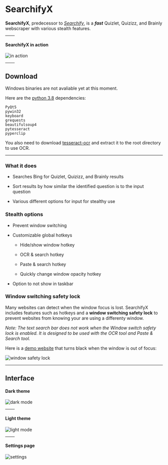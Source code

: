 # SearchifyX


**SearchifyX**, predecessor to *[Searchify](https://www.reddit.com/user/daijro/comments/jg7wee/searchify_quizletbrainly_searcher/)*, is a ***fast*** Quizlet, Quizizz, and Brainly webscraper with various stealth features.

<hr width=30>

#### SearchifyX in action

![in action](https://media.discordapp.net/attachments/714922631693860956/925164698058502175/ta1Y74Ehy8.gif)

<hr width=30>

## Download

Windows binaries are not avaliable yet at this moment.

Here are the [python 3.8](https://www.python.org/downloads/release/python-389/) dependencies:

```
PyQt5
pywin32
keyboard
grequests
beautifulsoup4
pytesseract
pyperclip
```

You also need to download [tesseract-ocr](https://cdn.discordapp.com/attachments/714922631693860956/925180968808087572/tesseract-ocr.7z) and extract it to the root directory to use OCR.

---


### What it does

-   Searches Bing for Quizlet, Quizizz, and Brainly results

-   Sort results by how similar the identified question is to the input question

-   Various different options for input for stealthy use


### Stealth options

- Prevent window switching

- Customizable global hotkeys

    - Hide/show window hotkey

    - OCR & search hotkey

    - Paste & search hotkey

    - Quickly change window opacity hotkey

- Option to not show in taskbar


### Window switching safety lock

Many websites can detect when the window focus is lost. SearchifyX includes features such as hotkeys and a __window switching safety lock__ to prevent websites from knowing your are using a differenty window.

*Note: The text search bar does not work when the Window switch safety lock is enabled. It is designed to be used with the OCR tool and Paste & Search tool.*

Here is a [demo website](https://www.codingwithjesse.com/demo/2007-05-16-detect-browser-window-focus/) that turns black when the window is out of focus:

![window safety lock](https://i.imgur.com/mGBAV1K.gif)


---

## Interface


#### Dark theme

![dark mode](https://i.imgur.com/AjFaiJY.png)

<hr width=30>

#### Light theme

![light mode](https://i.imgur.com/NISQ8oX.png)

<hr width=30>

#### Settings page

![settings](https://i.imgur.com/iOciyxd.png)